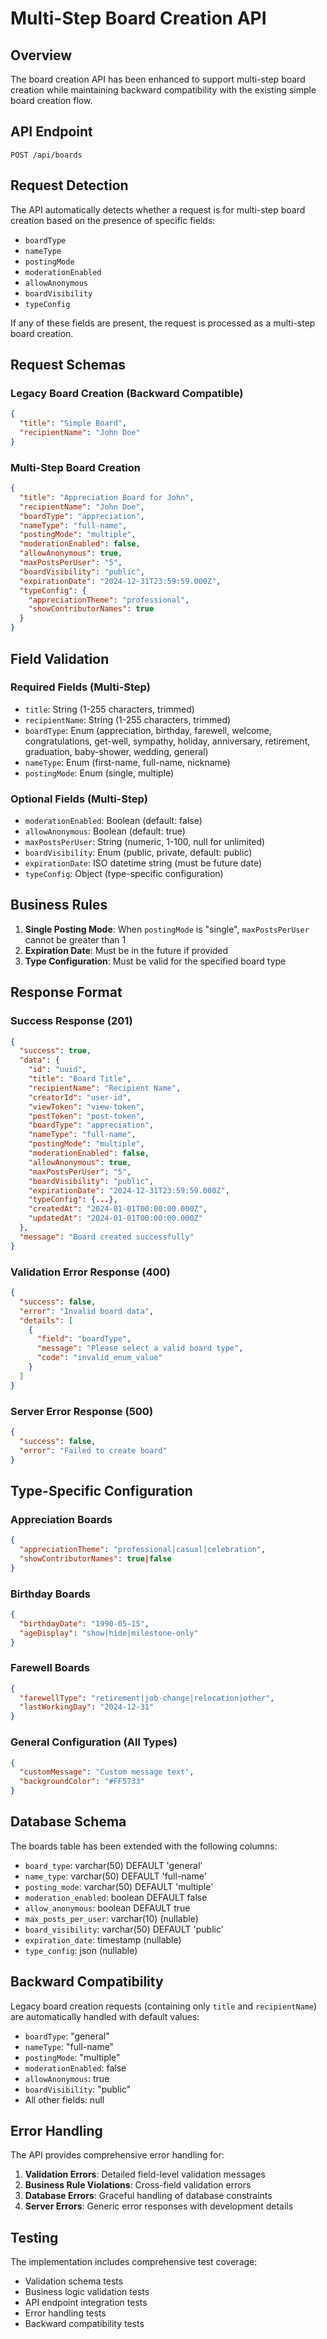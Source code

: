 # Multi-Step Board Creation API

## Overview

The board creation API has been enhanced to support multi-step board creation while maintaining backward compatibility with the existing simple board creation flow.

## API Endpoint

`POST /api/boards`

## Request Detection

The API automatically detects whether a request is for multi-step board creation based on the presence of specific fields:

- `boardType`
- `nameType`
- `postingMode`
- `moderationEnabled`
- `allowAnonymous`
- `boardVisibility`
- `typeConfig`

If any of these fields are present, the request is processed as a multi-step board creation.

## Request Schemas

### Legacy Board Creation (Backward Compatible)

```json
{
  "title": "Simple Board",
  "recipientName": "John Doe"
}
```

### Multi-Step Board Creation

```json
{
  "title": "Appreciation Board for John",
  "recipientName": "John Doe",
  "boardType": "appreciation",
  "nameType": "full-name",
  "postingMode": "multiple",
  "moderationEnabled": false,
  "allowAnonymous": true,
  "maxPostsPerUser": "5",
  "boardVisibility": "public",
  "expirationDate": "2024-12-31T23:59:59.000Z",
  "typeConfig": {
    "appreciationTheme": "professional",
    "showContributorNames": true
  }
}
```

## Field Validation

### Required Fields (Multi-Step)

- `title`: String (1-255 characters, trimmed)
- `recipientName`: String (1-255 characters, trimmed)
- `boardType`: Enum (appreciation, birthday, farewell, welcome, congratulations, get-well, sympathy, holiday, anniversary, retirement, graduation, baby-shower, wedding, general)
- `nameType`: Enum (first-name, full-name, nickname)
- `postingMode`: Enum (single, multiple)

### Optional Fields (Multi-Step)

- `moderationEnabled`: Boolean (default: false)
- `allowAnonymous`: Boolean (default: true)
- `maxPostsPerUser`: String (numeric, 1-100, null for unlimited)
- `boardVisibility`: Enum (public, private, default: public)
- `expirationDate`: ISO datetime string (must be future date)
- `typeConfig`: Object (type-specific configuration)

## Business Rules

1. **Single Posting Mode**: When `postingMode` is "single", `maxPostsPerUser` cannot be greater than 1
2. **Expiration Date**: Must be in the future if provided
3. **Type Configuration**: Must be valid for the specified board type

## Response Format

### Success Response (201)

```json
{
  "success": true,
  "data": {
    "id": "uuid",
    "title": "Board Title",
    "recipientName": "Recipient Name",
    "creatorId": "user-id",
    "viewToken": "view-token",
    "postToken": "post-token",
    "boardType": "appreciation",
    "nameType": "full-name",
    "postingMode": "multiple",
    "moderationEnabled": false,
    "allowAnonymous": true,
    "maxPostsPerUser": "5",
    "boardVisibility": "public",
    "expirationDate": "2024-12-31T23:59:59.000Z",
    "typeConfig": {...},
    "createdAt": "2024-01-01T00:00:00.000Z",
    "updatedAt": "2024-01-01T00:00:00.000Z"
  },
  "message": "Board created successfully"
}
```

### Validation Error Response (400)

```json
{
  "success": false,
  "error": "Invalid board data",
  "details": [
    {
      "field": "boardType",
      "message": "Please select a valid board type",
      "code": "invalid_enum_value"
    }
  ]
}
```

### Server Error Response (500)

```json
{
  "success": false,
  "error": "Failed to create board"
}
```

## Type-Specific Configuration

### Appreciation Boards

```json
{
  "appreciationTheme": "professional|casual|celebration",
  "showContributorNames": true|false
}
```

### Birthday Boards

```json
{
  "birthdayDate": "1990-05-15",
  "ageDisplay": "show|hide|milestone-only"
}
```

### Farewell Boards

```json
{
  "farewellType": "retirement|job-change|relocation|other",
  "lastWorkingDay": "2024-12-31"
}
```

### General Configuration (All Types)

```json
{
  "customMessage": "Custom message text",
  "backgroundColor": "#FF5733"
}
```

## Database Schema

The boards table has been extended with the following columns:

- `board_type`: varchar(50) DEFAULT 'general'
- `name_type`: varchar(50) DEFAULT 'full-name'
- `posting_mode`: varchar(50) DEFAULT 'multiple'
- `moderation_enabled`: boolean DEFAULT false
- `allow_anonymous`: boolean DEFAULT true
- `max_posts_per_user`: varchar(10) (nullable)
- `board_visibility`: varchar(50) DEFAULT 'public'
- `expiration_date`: timestamp (nullable)
- `type_config`: json (nullable)

## Backward Compatibility

Legacy board creation requests (containing only `title` and `recipientName`) are automatically handled with default values:

- `boardType`: "general"
- `nameType`: "full-name"
- `postingMode`: "multiple"
- `moderationEnabled`: false
- `allowAnonymous`: true
- `boardVisibility`: "public"
- All other fields: null

## Error Handling

The API provides comprehensive error handling for:

1. **Validation Errors**: Detailed field-level validation messages
2. **Business Rule Violations**: Cross-field validation errors
3. **Database Errors**: Graceful handling of database constraints
4. **Server Errors**: Generic error responses with development details

## Testing

The implementation includes comprehensive test coverage:

- Validation schema tests
- Business logic validation tests
- API endpoint integration tests
- Error handling tests
- Backward compatibility tests

